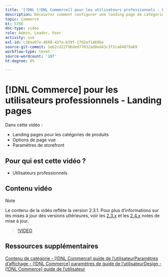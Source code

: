 ```yaml
---
title: '[!DNL [!DNL Commerce]] pour les utilisateurs professionnels - Landing pages'
description: Découvrez comment configurer une landing page de catégorie et contrôler l’aspect.
topic: Commerce
kt: 5766
doc-type: video
role: Admin, Leader, User
activity: use
exl-id: c38aa97e-4688-42fa-b39f-1702ef1469be
source-git-commit: 1eb2cd22f9bded77032ad0ed43c3f2ca84879a69
workflow-type: tm+mt
source-wordcount: '107'
ht-degree: 0%

---
```


# [!DNL Commerce] pour les utilisateurs professionnels - Landing pages

Dans cette vidéo :

- Landing pages pour les catégories de produits
- Options de page vue
- Paramètres de storefront

## Pour qui est cette vidéo ?

- Utilisateurs professionnels

## Contenu vidéo

>[!NOTE]
>
>Le contenu de la vidéo reflète la version 2.3.1. Pour plus d’informations sur les mises à jour des versions ultérieures, voir les [ 2.3.x](https://devdocs.magento.com/guides/v2.3/release-notes/bk-release-notes.html) et les [2.4.x](https://devdocs.magento.com/guides/v2.4/release-notes/bk-release-notes.html) notes de mise à jour.

>[!VIDEO](https://video.tv.adobe.com/v/36388/?quality=12&learn=on)

## Ressources supplémentaires

[Contenu de catégorie -  [!DNL Commerce] ](https://docs.magento.com/user-guide/catalog/categories-content-settings.html)
[guide de l’utilisateurParamètres d’affichage -  [!DNL Commerce] paramètres de ](https://docs.magento.com/user-guide/catalog/categories-display-settings.html)
[guide de l’utilisateurDesign -  [!DNL Commerce] guide de l’utilisateur](https://docs.magento.com/user-guide/catalog/categories-custom-design.html)
